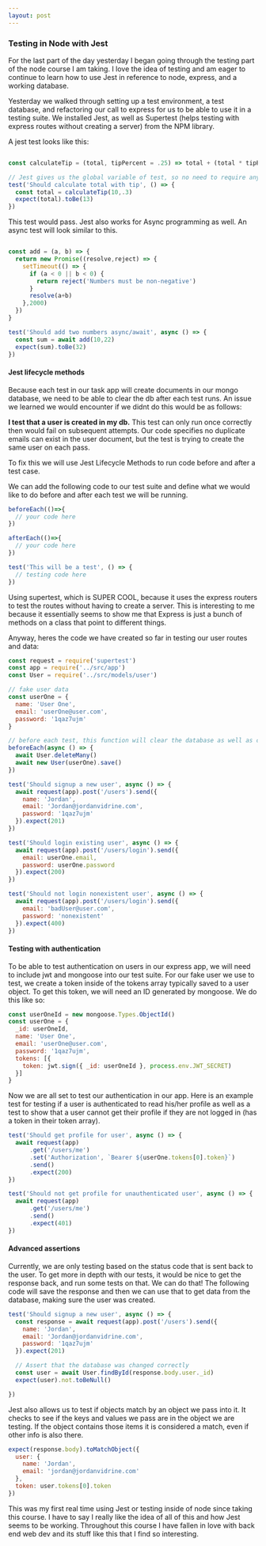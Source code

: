 ```yaml
---
layout: post
---
```

### Testing in Node with Jest
For the last part of the day yesterday I began going through the testing part of the node course I am taking. I love the idea of testing and am eager to continue to learn how to use Jest in reference to node, express, and a working database.

Yesterday we walked through setting up a test environment, a test database, and refactoring our call to express for us to be able to use it in a testing suite. We installed Jest, as well as Supertest (helps testing with express routes without creating a server) from the NPM library.

A jest test looks like this:

```javascript

const calculateTip = (total, tipPercent = .25) => total + (total * tipPercent);

// Jest gives us the global variable of test, so no need to require anything
test('Should calculate total with tip', () => {
  const total = calculateTip(10,.3)
  expect(total).toBe(13)
})

```
<!--more-->
This test would pass. Jest also works for Async programming as well. An async test will look similar to this.

```javascript

const add = (a, b) => {
  return new Promise((resolve,reject) => {
    setTimeout(() => {
      if (a < 0 || b < 0) {
        return reject('Numbers must be non-negative')
      }
      resolve(a+b)
    },2000)
  })
}

test('Should add two numbers async/await', async () => {
  const sum = await add(10,22)
  expect(sum).toBe(32)
})
```

#### Jest lifecycle methods
Because each test in our task app will create documents in our mongo database, we need to be able to clear the db after each test runs. An issue we learned we would encounter if we didnt do this would be as follows:

**I test that a user is created in my db.**
This test can only run once correctly then would fail on subsequent attempts. Our code specifies no duplicate emails can exist in the user document, but the test is trying to create the same user on each pass.

To fix this we will use Jest Lifecycle Methods to run code before and after a test case.

We can add the following code to our test suite and define what we would like to do before and after each test we will be running.

```javascript
beforeEach(()=>{
  // your code here
})

afterEach(()=>{
  // your code here
})

test('This will be a test', () => {
  // testing code here
})
```
Using supertest, which is SUPER COOL, because it uses the express routers to test the routes without having to create a server. This is interesting to me because it essentially seems to show me that Express is just a bunch of methods on a class that point to different things.

Anyway, heres the code we have created so far in testing our user routes and data:
```javascript
const request = require('supertest')
const app = require('../src/app')
const User = require('../src/models/user')

// fake user data
const userOne = {
  name: 'User One',
  email: 'userOne@user.com',
  password: '1qaz7ujm'
}

// before each test, this function will clear the database as well as create a dummy user for us to use for other tests
beforeEach(async () => {
  await User.deleteMany()
  await new User(userOne).save()
})

test('Should signup a new user', async () => {
  await request(app).post('/users').send({
    name: 'Jordan',
    email: 'Jordan@jordanvidrine.com',
    password: '1qaz7ujm'
  }).expect(201)
})

test('Should login existing user', async () => {
  await request(app).post('/users/login').send({
    email: userOne.email,
    password: userOne.password
  }).expect(200)
})

test('Should not login nonexistent user', async () => {
  await request(app).post('/users/login').send({
    email: 'badUser@user.com',
    password: 'nonexistent'
  }).expect(400)
})
```
#### Testing with authentication
To be able to test authentication on users in our express app, we will need to include jwt and mongoose into our test suite. For our fake user we use to test, we create a token inside of the tokens array typically saved to a user object. To get this token, we will need an ID generated by mongoose. We do this like so:

```javascript
const userOneId = new mongoose.Types.ObjectId()
const userOne = {
  _id: userOneId,
  name: 'User One',
  email: 'userOne@user.com',
  password: '1qaz7ujm',
  tokens: [{
    token: jwt.sign({ _id: userOneId }, process.env.JWT_SECRET)
  }]
}
```
Now we are all set to test our authentication in our app. Here is an example test for testing if a user is authenticated to read his/her profile as well as a test to show that a user cannot get their profile if they are not logged in (has a token in their token array).
```javascript
test('Should get profile for user', async () => {
  await request(app)
      .get('/users/me')
      .set('Authorization', `Bearer ${userOne.tokens[0].token}`)
      .send()
      .expect(200)
})

test('Should not get profile for unauthenticated user', async () => {
  await request(app)
      .get('/users/me')
      .send()
      .expect(401)
})
```
#### Advanced assertions
Currently, we are only testing based on the status code that is sent back to the user. To get more in depth with our tests, it would be nice to get the response back, and run some tests on that. We can do that! The following code will save the response and then we can use that to get data from the database, making sure the user was created.

```javascript
test('Should signup a new user', async () => {
  const response = await request(app).post('/users').send({
    name: 'Jordan',
    email: 'Jordan@jordanvidrine.com',
    password: '1qaz7ujm'
  }).expect(201)

  // Assert that the database was changed correctly
  const user = await User.findById(response.body.user._id)
  expect(user).not.toBeNull()

})
```
Jest also allows us to test if objects match by an object we pass into it. It checks to see if the keys and values we pass are in the object we are testing. If the object contains those items it is considered a match, even if other info is also there.

```javascript
expect(response.body).toMatchObject({
  user: {
    name: 'Jordan',
    email: 'jordan@jordanvidrine.com'
  },
  token: user.tokens[0].token
})
```

This was my first real time using Jest or testing inside of node since taking this course. I have to say I really like the idea of all of this and how Jest seems to be working. Throughout this course I have fallen in love with back end web dev and its stuff like this that I find so interesting.
